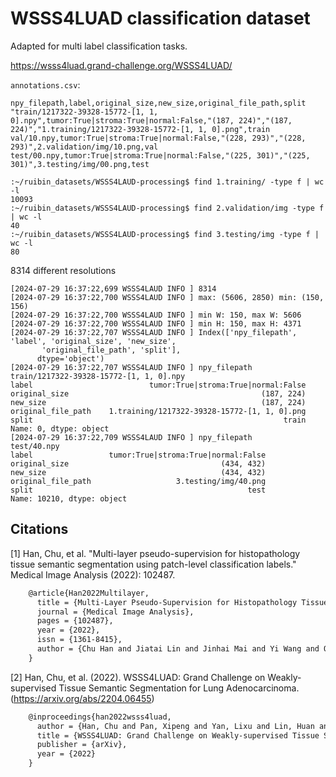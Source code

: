 # WSSS4LUAD classification dataset

Adapted for multi label classification tasks.  
  
https://wsss4luad.grand-challenge.org/WSSS4LUAD/  


`annotations.csv`:  
```csv
npy_filepath,label,original_size,new_size,original_file_path,split
"train/1217322-39328-15772-[1, 1, 0].npy",tumor:True|stroma:True|normal:False,"(187, 224)","(187, 224)","1.training/1217322-39328-15772-[1, 1, 0].png",train
val/10.npy,tumor:True|stroma:True|normal:False,"(228, 293)","(228, 293)",2.validation/img/10.png,val
test/00.npy,tumor:True|stroma:True|normal:False,"(225, 301)","(225, 301)",3.testing/img/00.png,test
```

```
:~/ruibin_datasets/WSSS4LAUD-processing$ find 1.training/ -type f | wc -l
10093
:~/ruibin_datasets/WSSS4LAUD-processing$ find 2.validation/img -type f | wc -l
40
:~/ruibin_datasets/WSSS4LAUD-processing$ find 3.testing/img -type f | wc -l
80
```

8314 different resolutions

```
[2024-07-29 16:37:22,699 WSSS4LAUD INFO ] 8314
[2024-07-29 16:37:22,700 WSSS4LAUD INFO ] max: (5606, 2850) min: (150, 156)
[2024-07-29 16:37:22,700 WSSS4LAUD INFO ] min W: 150, max W: 5606
[2024-07-29 16:37:22,700 WSSS4LAUD INFO ] min H: 150, max H: 4371
[2024-07-29 16:37:22,707 WSSS4LAUD INFO ] Index(['npy_filepath', 'label', 'original_size', 'new_size',
       'original_file_path', 'split'],
      dtype='object')
[2024-07-29 16:37:22,707 WSSS4LAUD INFO ] npy_filepath               train/1217322-39328-15772-[1, 1, 0].npy
label                          tumor:True|stroma:True|normal:False
original_size                                           (187, 224)
new_size                                                (187, 224)
original_file_path    1.training/1217322-39328-15772-[1, 1, 0].png
split                                                        train
Name: 0, dtype: object
[2024-07-29 16:37:22,709 WSSS4LAUD INFO ] npy_filepath                                  test/40.npy
label                 tumor:True|stroma:True|normal:False
original_size                                  (434, 432)
new_size                                       (434, 432)
original_file_path                   3.testing/img/40.png
split                                                test
Name: 10210, dtype: object
```



## Citations

[1] Han, Chu, et al. "Multi-layer pseudo-supervision for histopathology tissue semantic segmentation using patch-level classification labels." Medical Image Analysis (2022): 102487.
```latex
    @article{Han2022Multilayer,
      title = {Multi-Layer Pseudo-Supervision for Histopathology Tissue Semantic Segmentation using Patch-level Classification Labels},
      journal = {Medical Image Analysis},
      pages = {102487},
      year = {2022},
      issn = {1361-8415},
      author = {Chu Han and Jiatai Lin and Jinhai Mai and Yi Wang and Qingling Zhang and Bingchao Zhao and Xin Chen and Xipeng Pan and Zhenwei Shi and Zeyan Xu and Su Yao and Lixu Yan and Huan Lin and Xiaomei Huang and Changhong Liang and Guoqiang Han and Zaiyi Liu}
    }
```

[2] Han, Chu, et al. (2022).  WSSS4LUAD: Grand Challenge on Weakly-supervised Tissue Semantic Segmentation for Lung Adenocarcinoma. (https://arxiv.org/abs/2204.06455)
```latex
    @inproceedings{han2022wsss4luad,
      author = {Han, Chu and Pan, Xipeng and Yan, Lixu and Lin, Huan and Li, Bingbing and Yao, Su and Lv, Shanshan and Shi, Zhenwei and Mai, Jinhai and Lin, Jiatai and Zhao, Bingchao and Xu, Zeyan and Wang, Zhizhen and Wang, Yumeng and Zhang, Yuan and Wang, Huihui and Zhu, Chao and Lin, Chunhui and Mao, Lijian and Wu, Min and Duan, Luwen and Zhu, Jingsong and Hu, Dong and Fang, Zijie and Chen, Yang and Zhang, Yongbing and Li, Yi and Zou, Yiwen and Yu, Yiduo and Li, Xiaomeng and Li, Haiming and Cui, Yanfen and Han, Guoqiang and Xu, Yan and Xu, Jun and Yang, Huihua and Li, Chunming and Liu, Zhenbing and Lu, Cheng and Chen, Xin and Liang, Changhong and Zhang, Qingling and Liu, Zaiyi},
      title = {WSSS4LUAD: Grand Challenge on Weakly-supervised Tissue Semantic Segmentation for Lung Adenocarcinoma},
      publisher = {arXiv},
      year = {2022}
    }
```
